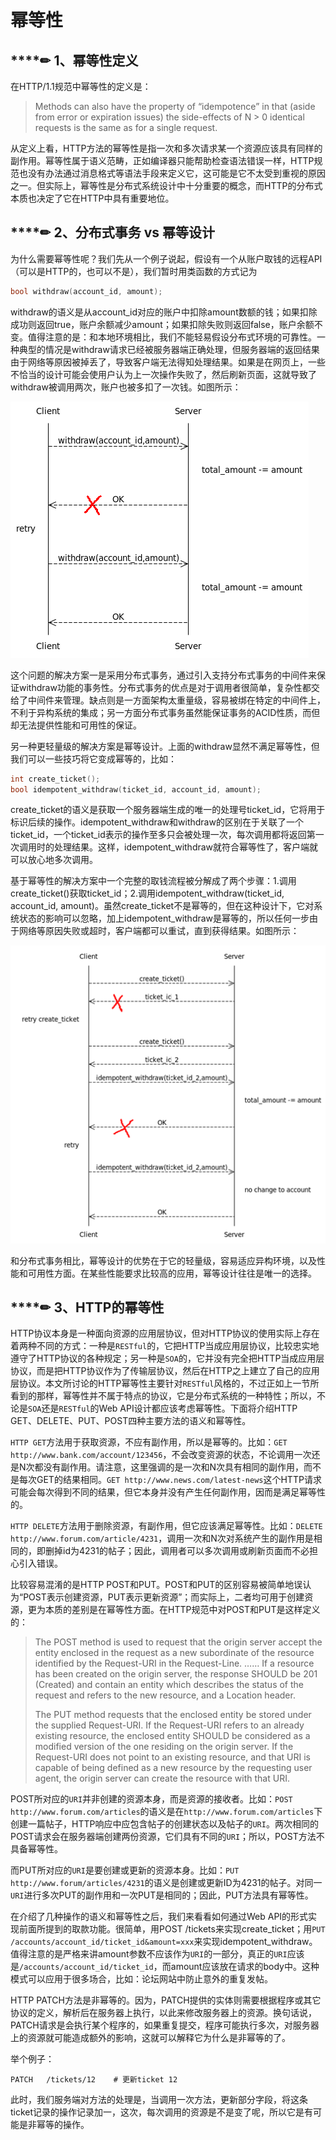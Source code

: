 # 幂等性

## \*\*\*\*✏ 1、**幂等性定义**

在HTTP/1.1规范中幂等性的定义是：

> Methods can also have the property of “idempotence” in that \(aside from error or expiration issues\) the side-effects of N &gt; 0 identical requests is the same as for a single request.

从定义上看，HTTP方法的幂等性是指一次和多次请求某一个资源应该具有同样的副作用。幂等性属于语义范畴，正如编译器只能帮助检查语法错误一样，HTTP规范也没有办法通过消息格式等语法手段来定义它，这可能是它不太受到重视的原因之一。但实际上，幂等性是分布式系统设计中十分重要的概念，而HTTP的分布式本质也决定了它在HTTP中具有重要地位。

## \*\*\*\*✏ 2、**分布式事务 vs 幂等设计**

为什么需要幂等性呢？我们先从一个例子说起，假设有一个从账户取钱的远程API（可以是HTTP的，也可以不是），我们暂时用类函数的方式记为

```cpp
bool withdraw(account_id, amount);
```

withdraw的语义是从account\_id对应的账户中扣除amount数额的钱；如果扣除成功则返回true，账户余额减少amount；如果扣除失败则返回false，账户余额不变。值得注意的是：和本地环境相比，我们不能轻易假设分布式环境的可靠性。一种典型的情况是withdraw请求已经被服务器端正确处理，但服务器端的返回结果由于网络等原因被掉丢了，导致客户端无法得知处理结果。如果是在网页上，一些不恰当的设计可能会使用户认为上一次操作失败了，然后刷新页面，这就导致了withdraw被调用两次，账户也被多扣了一次钱。如图所示：

![](../../.gitbook/assets/88.png)

这个问题的解决方案一是采用分布式事务，通过引入支持分布式事务的中间件来保证withdraw功能的事务性。分布式事务的优点是对于调用者很简单，复杂性都交给了中间件来管理。缺点则是一方面架构太重量级，容易被绑在特定的中间件上，不利于异构系统的集成；另一方面分布式事务虽然能保证事务的ACID性质，而但却无法提供性能和可用性的保证。

另一种更轻量级的解决方案是幂等设计。上面的withdraw显然不满足幂等性，但我们可以一些技巧将它变成幂等的，比如：

```cpp
int create_ticket();
bool idempotent_withdraw(ticket_id, account_id, amount);
```

create\_ticket的语义是获取一个服务器端生成的唯一的处理号ticket\_id，它将用于标识后续的操作。idempotent\_withdraw和withdraw的区别在于关联了一个ticket\_id，一个ticket\_id表示的操作至多只会被处理一次，每次调用都将返回第一次调用时的处理结果。这样，idempotent\_withdraw就符合幂等性了，客户端就可以放心地多次调用。

基于幂等性的解决方案中一个完整的取钱流程被分解成了两个步骤：1.调用create\_ticket\(\)获取ticket\_id；2.调用idempotent\_withdraw\(ticket\_id, account\_id, amount\)。虽然create\_ticket不是幂等的，但在这种设计下，它对系统状态的影响可以忽略，加上idempotent\_withdraw是幂等的，所以任何一步由于网络等原因失败或超时，客户端都可以重试，直到获得结果。如图所示：

![](../../.gitbook/assets/89.png)

和分布式事务相比，幂等设计的优势在于它的轻量级，容易适应异构环境，以及性能和可用性方面。在某些性能要求比较高的应用，幂等设计往往是唯一的选择。

## \*\*\*\*✏ 3、**HTTP的幂等性**

HTTP协议本身是一种面向资源的应用层协议，但对HTTP协议的使用实际上存在着两种不同的方式：一种是`RESTful`的，它把HTTP当成应用层协议，比较忠实地遵守了HTTP协议的各种规定；另一种是`SOA`的，它并没有完全把HTTP当成应用层协议，而是把HTTP协议作为了传输层协议，然后在HTTP之上建立了自己的应用层协议。本文所讨论的HTTP幂等性主要针对`RESTful`风格的，不过正如上一节所看到的那样，幂等性并不属于特点的协议，它是分布式系统的一种特性；所以，不论是`SOA`还是`RESTful`的Web API设计都应该考虑幂等性。下面将介绍HTTP GET、DELETE、PUT、POST四种主要方法的语义和幂等性。

`HTTP GET`方法用于获取资源，不应有副作用，所以是幂等的。比如：`GET http://www.bank.com/account/123456`，不会改变资源的状态，不论调用一次还是N次都没有副作用。请注意，这里强调的是一次和N次具有相同的副作用，而不是每次GET的结果相同。`GET http://www.news.com/latest-news`这个HTTP请求可能会每次得到不同的结果，但它本身并没有产生任何副作用，因而是满足幂等性的。

`HTTP DELETE`方法用于删除资源，有副作用，但它应该满足幂等性。比如：`DELETE http://www.forum.com/article/4231`，调用一次和N次对系统产生的副作用是相同的，即删掉id为4231的帖子；因此，调用者可以多次调用或刷新页面而不必担心引入错误。

比较容易混淆的是HTTP POST和PUT。POST和PUT的区别容易被简单地误认为“POST表示创建资源，PUT表示更新资源”；而实际上，二者均可用于创建资源，更为本质的差别是在幂等性方面。在HTTP规范中对POST和PUT是这样定义的：

> The POST method is used to request that the origin server accept the entity enclosed in the request as a new subordinate of the resource identified by the Request-URI in the Request-Line. …… If a resource has been created on the origin server, the response SHOULD be 201 \(Created\) and contain an entity which describes the status of the request and refers to the new resource, and a Location header.
>
> The PUT method requests that the enclosed entity be stored under the supplied Request-URI. If the Request-URI refers to an already existing resource, the enclosed entity SHOULD be considered as a modified version of the one residing on the origin server. If the Request-URI does not point to an existing resource, and that URI is capable of being defined as a new resource by the requesting user agent, the origin server can create the resource with that URI.

POST所对应的`URI`并非创建的资源本身，而是资源的接收者。比如：`POST http://www.forum.com/articles`的语义是在`http://www.forum.com/articles`下创建一篇帖子，HTTP响应中应包含帖子的创建状态以及帖子的`URI`。两次相同的POST请求会在服务器端创建两份资源，它们具有不同的`URI`；所以，POST方法不具备幂等性。

而PUT所对应的`URI`是要创建或更新的资源本身。比如：`PUT http://www.forum/articles/4231`的语义是创建或更新ID为4231的帖子。对同一`URI`进行多次PUT的副作用和一次PUT是相同的；因此，PUT方法具有幂等性。

在介绍了几种操作的语义和幂等性之后，我们来看看如何通过Web API的形式实现前面所提到的取款功能。很简单，用POST /tickets来实现create\_ticket；用`PUT /accounts/account_id/ticket_id&amount=xxx`来实现idempotent\_withdraw。值得注意的是严格来讲amount参数不应该作为`URI`的一部分，真正的`URI`应该是`/accounts/account_id/ticket_id`，而amount应该放在请求的body中。这种模式可以应用于很多场合，比如：论坛网站中防止意外的重复发帖。

HTTP PATCH方法是非幂等的。因为，PATCH提供的实体则需要根据程序或其它协议的定义，解析后在服务器上执行，以此来修改服务器上的资源。换句话说，PATCH请求是会执行某个程序的，如果重复提交，程序可能执行多次，对服务器上的资源就可能造成额外的影响，这就可以解释它为什么是非幂等的了。

举个例子：

```http
PATCH   /tickets/12    # 更新ticket 12
```

此时，我们服务端对方法的处理是，当调用一次方法，更新部分字段，将这条ticket记录的操作记录加一，这次，每次调用的资源是不是变了呢，所以它是有可能是非幂等的操作。

